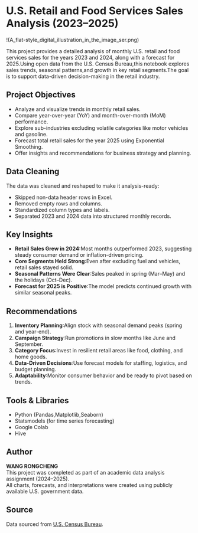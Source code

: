 # U.S. Retail and Food Services Sales Analysis (2023–2025)
!(A_flat-style_digital_illustration_in_the_image_ser.png)

This project provides a detailed analysis of monthly U.S. retail and food services sales for the years 2023 and 2024, along with a forecast for 2025.Using open data from the U.S. Census Bureau,this notebook explores sales trends, seasonal patterns,and growth in key retail segments.The goal is to support data-driven decision-making in the retail industry.

## Project Objectives
- Analyze and visualize trends in monthly retail sales.
- Compare year-over-year (YoY) and month-over-month (MoM) performance.
- Explore sub-industries excluding volatile categories like motor vehicles and gasoline.
- Forecast total retail sales for the year 2025 using Exponential Smoothing.
- Offer insights and recommendations for business strategy and planning.

## Data Cleaning
The data was cleaned and reshaped to make it analysis-ready:
- Skipped non-data header rows in Excel.
- Removed empty rows and columns.
- Standardized column types and labels.
- Separated 2023 and 2024 data into structured monthly records.

## Key Insights
- **Retail Sales Grew in 2024**:Most months outperformed 2023, suggesting steady consumer demand or inflation-driven pricing.
- **Core Segments Held Strong**:Even after excluding fuel and vehicles, retail sales stayed solid.
- **Seasonal Patterns Were Clear**:Sales peaked in spring (Mar–May) and the holidays (Oct–Dec).
- **Forecast for 2025 is Positive**:The model predicts continued growth with similar seasonal peaks.

## Recommendations
1. **Inventory Planning**:Align stock with seasonal demand peaks (spring and year-end).
2. **Campaign Strategy**:Run promotions in slow months like June and September.
3. **Category Focus**:Invest in resilient retail areas like food, clothing, and home goods.
4. **Data-Driven Decisions**:Use forecast models for staffing, logistics, and budget planning.
5. **Adaptability**:Monitor consumer behavior and be ready to pivot based on trends.

## Tools & Libraries
- Python (Pandas,Matplotlib,Seaborn)
- Statsmodels (for time series forecasting)
- Google Colab
- Hive

## Author
**WANG RONGCHENG**  
This project was completed as part of an academic data analysis assignment (2024–2025).  
All charts, forecasts, and interpretations were created using publicly available U.S. government data.

## Source
Data sourced from [U.S. Census Bureau](https://www.census.gov/retail/index.html).
